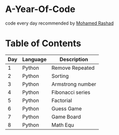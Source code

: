 # A-Year-Of-Code
code every day recommended by [Mohamed Rashad](https://github.com/MohammedRashad/A-Year-of-Code)

# Table of Contents  
| Day | Language | Description |
| --- | --- | --- | 
| 1 | Python | Remove Repeated |
| 2 | Python | Sorting | 
| 3 | Python | Armstrong number |
| 4 | Python | Fibonacci series |
| 5 | Python | Factorial |
| 6 | Python | Guess Game |
| 7 | Python | Game Board |
| 8 | Python | Math Equ |
